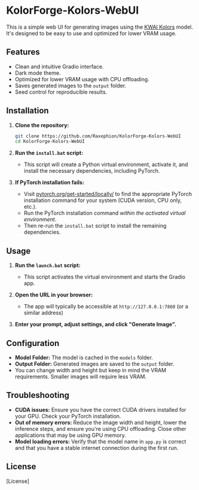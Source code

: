 # KolorForge-Kolors-WebUI

This is a simple web UI for generating images using the [KWAI Kolors](https://huggingface.co/Kwai-Kolors/Kolors) model. It's designed to be easy to use and optimized for lower VRAM usage.

## Features

*   Clean and intuitive Gradio interface.
*   Dark mode theme.
*   Optimized for lower VRAM usage with CPU offloading.
*   Saves generated images to the `output` folder.
*   Seed control for reproducible results.

## Installation

1.  **Clone the repository:**

    ```bash
    git clone https://github.com/Raxephion/KolorForge-Kolors-WebUI
    cd KolorForge-Kolors-WebUI
    ```

2.  **Run the `install.bat` script:**

    *   This script will create a Python virtual environment, activate it, and install the necessary dependencies, including PyTorch.

3.  **If PyTorch installation fails:**

    *   Visit [pytorch.org/get-started/locally/](https://pytorch.org/get-started/locally/) to find the appropriate PyTorch installation command for your system (CUDA version, CPU only, etc.).
    *   Run the PyTorch installation command *within the activated virtual environment*.
    *   Then re-run the `install.bat` script to install the remaining dependencies.

## Usage

1.  **Run the `launch.bat` script:**

    *   This script activates the virtual environment and starts the Gradio app.

2.  **Open the URL in your browser:**

    *   The app will typically be accessible at `http://127.0.0.1:7860` (or a similar address)

3.  **Enter your prompt, adjust settings, and click "Generate Image".**

## Configuration

*   **Model Folder:** The model is cached in the `models` folder.
*   **Output Folder:** Generated images are saved to the `output` folder.
*   You can change width and height but keep in mind the VRAM requirements. Smaller images will require less VRAM.

## Troubleshooting

*   **CUDA issues:** Ensure you have the correct CUDA drivers installed for your GPU. Check your PyTorch installation.
*   **Out of memory errors:** Reduce the image width and height, lower the inference steps, and ensure you're using CPU offloading. Close other applications that may be using GPU memory.
*   **Model loading errors:** Verify that the model name in `app.py` is correct and that you have a stable internet connection during the first run.

## License

[License]
